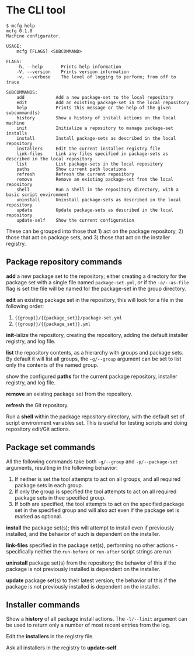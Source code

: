 # The CLI tool

```text
$ mcfg help
mcfg 0.1.0
Machine configurator.

USAGE:
    mcfg [FLAGS] <SUBCOMMAND>

FLAGS:
    -h, --help       Prints help information
    -V, --version    Prints version information
    -v, --verbose    The level of logging to perform; from off to trace

SUBCOMMANDS:
    add            Add a new package-set to the local repository
    edit           Add an existing package-set in the local repository
    help           Prints this message or the help of the given subcommand(s)
    history        Show a history of install actions on the local machine
    init           Initialize a repository to manage package-set installs
    install        Install package-sets as described in the local repository
    installers     Edit the current installer registry file
    link-files     Link any files specified in package-sets as described in the local repository
    list           List package-sets in the local repository
    paths          Show current path locations
    refresh        Refresh the current repository
    remove         Remove an existing package-set from the local repository
    shell          Run a shell in the repository directory, with a basic script environment
    uninstall      Uninstall package-sets as described in the local repository
    update         Update package-sets as described in the local repository
    update-self    Show the current configuration
```

These can be grouped into those that 1) act on the package repository, 2) those that act on package sets, and 3) those
that act on the installer registry.

## Package repository commands

**add** a new package set to the repository; either creating a directory for the package set with a single file named 
`package-set.yml`, *or* if the `-a/--as-file` flag is set the file will be named for the package-set in the group 
directory.

**edit** an existing package set in the repository, this will look for a file in the following order:

1. `{{group}}/{{package_set}}/package-set.yml`
2. `{{group}}/{{package_set}}.yml`

**init**-ialize the repository, creating the repository, adding the default installer registry, and log file.

**list** the repository contents, as a hierarchy with groups and package sets. By default it will list all groups, the
`-g/--group` argument can be set to list only the contents of the named group.

show the configured **paths** for the current package repository, installer registry, and log file. 

**remove** an existing package set from the repository.

**refresh** the Git repository.

Run a **shell** within the package repository directory, with the default set of script environment variables set. This
is useful for testing scripts and doing repository edit/Git actions.

## Package set commands

All the following commands take both `-g/--group` and `-p/--package-set` arguments, resulting in the following behavior:

1. If neither is set the tool attempts to act on all groups, and all required package sets in each group.
1. If only the group is specified the tool attempts to act on all required package sets in thee specified group.
1. If both are specified, the tool attempts to act on the specified package set in the specified group and will also
   act even if the package set is marked as optional.

**install** the package set(s); this will attempt to install even if previously installed, and the behavior of such is
dependent on the installer.

**link-files** specified in the package set(s), performing no other actions - specifically neither the `run-before` or 
`run-after` script strings are run.

**uninstall** package set(s) from the repository; the behavior of this if the package is not previously installed is
dependent on the installer.

**update** package set(s) to their latest version; the behavior of this if the package is not previously installed is
dependent on the installer.

## Installer commands

Show a **history** of all package install actions. The `-l/--limit` argument can be used to return only a number of most 
recent entries from the log.

Edit the **installers** in the registry file.

Ask all installers in the registry to **update-self**.
